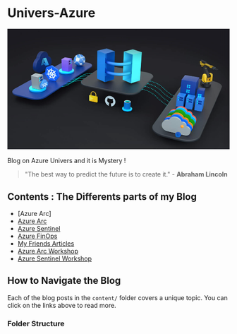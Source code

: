 # Univers-Azure
![](https://github.com/Sdeloison/Univers-Azure/blob/main/assets/2023/12/arc.png?w=987)

Blog on Azure Univers and it is Mystery !

> "The best way to predict the future is to create it." - **Abraham Lincoln**

## Contents : The Differents parts of my Blog

- [Azure Arc]
- [Azure Arc](blob/main/Azure-Arc/introduction.md#introduction)
- [Azure Sentinel](Azure-Sentinel/introduction.md#introduction)
- [Azure FinOps](Azure-Sentinel/introduction.md#introduction)  
- [My Friends Articles](Azure-Sentinel/introduction.md#introduction)
- [Azure Arc Workshop](content/blog_post_2.md#introduction)
- [Azure Sentinel Workshop](content/blog_post_3.md#introduction)

## How to Navigate the Blog

Each of the blog posts in the `content/` folder covers a unique topic. You can click on the links above to read more.

### Folder Structure
